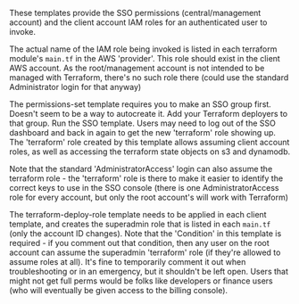 These templates provide the SSO permissions (central/management account) and the client account IAM roles for an authenticated user to invoke.

The actual name of the IAM role being invoked is listed in each terraform module's `main.tf` in the AWS 'provider'. This role should exist in the client AWS account. As the root/management account is not intended to be managed with Terraform, there's no such role there (could use the standard Administrator login for that anyway)

The permissions-set template requires you to make an SSO group first. Doesn't seem to be a way to autocreate it. Add your Terraform deployers to that group. Run the SSO template. Users may need to log out of the SSO dashboard and back in again to get the new 'terraform' role showing up. The 'terraform' role created by this template allows assuming client account roles, as well as accessing the terraform state objects on s3 and dynamodb.

Note that the standard 'AdministratorAccess' login can also assume the terraform role - the 'terraform' role is there to make it easier to identify the correct keys to use in the SSO console (there is one AdministratorAccess role for every account, but only the root account's will work with Terraform)

The terraform-deploy-role template needs to be applied in each client template, and creates the superadmin role that is listed in each `main.tf` (only the account ID changes). Note that the 'Condition' in this template is required - if you comment out that condition, then any user on the root account can assume the superadmin 'terraform' role (if they're allowed to assume roles at all). It's fine to temporarily comment it out when troubleshooting or in an emergency, but it shouldn't be left open. Users that might not get full perms would be folks like developers or finance users (who will eventually be given access to the billing console).

